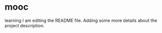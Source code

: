 # mooc
learning
I am editing the README file. Adding some more details about the project description.
